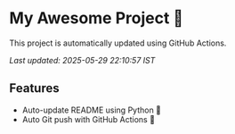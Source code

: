 # My Awesome Project 🚀

This project is automatically updated using GitHub Actions.

_Last updated: 2025-05-29 22:10:57 IST_

## Features
- Auto-update README using Python 🐍
- Auto Git push with GitHub Actions 🤖
